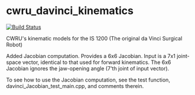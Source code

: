 # cwru_davinci_kinematics
[![Build Status](https://travis-ci.com/cwru-robotics/cwru_davinci_kinematics.svg?token=YmHMxBbcdppbMMkZWTut&branch=master)](https://travis-ci.com/cwru-robotics/cwru_davinci_kinematics)

CWRU's kinematic models for the IS 1200 (The original da Vinci Surgical Robot)

Added Jacobian computation.  Provides a 6x6 Jacobian.  Input is a 7x1 joint-space vector, identical to that used for
forward kinematics.  The 6x6 Jacobian ignores the jaw-opening angle (7'th joint of input vector).

To see how to use the Jacobian computation, see the test function, davinci_Jacobian_test_main.cpp, and comments therein.


